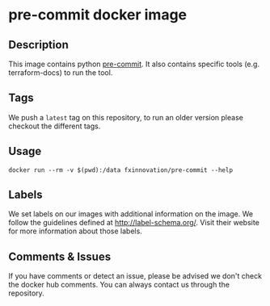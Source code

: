 # pre-commit docker image

## Description

This image contains python [pre-commit](https://pre-commit.com/).
It also contains specific tools (e.g. terraform-docs) to run the tool.

## Tags

We push a `latest` tag on this repository, to run an older version please checkout the different tags.

## Usage

`docker run --rm -v $(pwd):/data fxinnovation/pre-commit --help`

## Labels

We set labels on our images with additional information on the image.
We follow the guidelines defined at http://label-schema.org/. 
Visit their website for more information about those labels.

## Comments & Issues

If you have comments or detect an issue, please be advised we don't check the docker hub comments.
You can always contact us through the repository.

